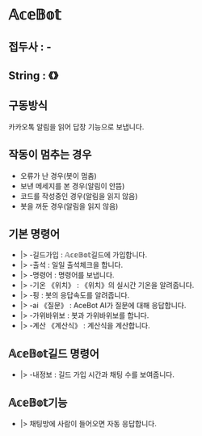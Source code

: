 # 𝔸𝕔𝕖𝔹𝕠𝕥

## 접두사 : -
## String : 《》

## 구동방식
카카오톡 알림을 읽어 답장 기능으로 보냅니다.
## 작동이 멈추는 경우  
- 오류가 난 경우(봇이 멈춤)  
- 보낸 메세지를 본 경우(알림이 안뜸)  
- 코드를 작성중인 경우(알림을 읽지 않음)  
- 봇을 꺼둔 경우(알림을 읽지 않음)  

## 기본 명령어
- |> -길드가입 : 𝔸𝕔𝕖𝔹𝕠𝕥길드에 가입합니다.
- |> -출석 : 일일 출석체크을 합니다. 
- |> -명령어 : 명령어를 보냅니다.
- |> -기온 《위치》 : 《위치》의 실시간 기온을 알려줍니다.
- |> -핑 : 봇의 응답속도를 알려줍니다.
- |> -ai 《질문》 : AceBot AI가 질문에 대해 응답합니다.
- |> -가위바위보 : 봇과 가위바위보를 합니다.
- |> -계산 《계산식》 : 계산식을 계산합니다.

## 𝔸𝕔𝕖𝔹𝕠𝕥길드 명령어
- |> -내정보 : 길드 가입 시간과 채팅 수를 보여줍니다.

## 𝔸𝕔𝕖𝔹𝕠𝕥기능
- |> 채팅방에 사람이 들어오면 자동 응답합니다.
